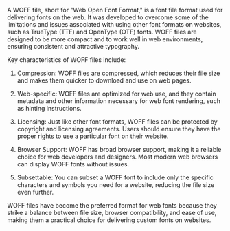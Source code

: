 A WOFF file, short for "Web Open Font Format," is a font file format used for delivering fonts on the web. It was developed to overcome some of the limitations and issues associated with using other font formats on websites, such as TrueType (TTF) and OpenType (OTF) fonts. WOFF files are designed to be more compact and to work well in web environments, ensuring consistent and attractive typography.

Key characteristics of WOFF files include:

1. Compression: WOFF files are compressed, which reduces their file size and makes them quicker to download and use on web pages.

2. Web-specific: WOFF files are optimized for web use, and they contain metadata and other information necessary for web font rendering, such as hinting instructions.

3. Licensing: Just like other font formats, WOFF files can be protected by copyright and licensing agreements. Users should ensure they have the proper rights to use a particular font on their website.

4. Browser Support: WOFF has broad browser support, making it a reliable choice for web developers and designers. Most modern web browsers can display WOFF fonts without issues.

5. Subsettable: You can subset a WOFF font to include only the specific characters and symbols you need for a website, reducing the file size even further.

WOFF files have become the preferred format for web fonts because they strike a balance between file size, browser compatibility, and ease of use, making them a practical choice for delivering custom fonts on websites.
